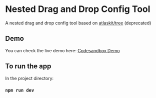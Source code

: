 # Nested Drag and Drop Config Tool

A nested drag and drop config tool based on [atlaskit/tree](https://atlaskit.atlassian.com/packages/confluence/tree) (deprecated)

## Demo

You can check the live demo here:
[Codesandbox Demo](codesandbox.io/p/github/heyoboo/AtlaskitTree-CRUD)

## To run the app

In the project directory:

### `npm run dev`

